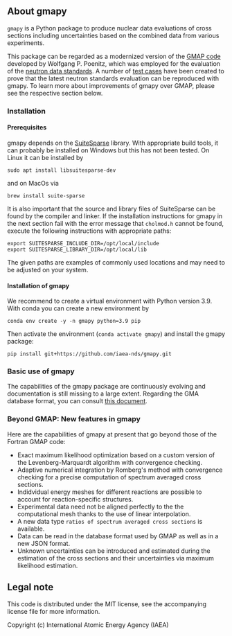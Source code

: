 ## About gmapy

`gmapy` is a Python package to produce nuclear data
evaluations of cross sections including uncertainties
based on the combined data from various experiments.

This package can be regarded as a modernized version
of the [GMAP code] developed by Wolfgang P. Poenitz,
which was employed for the evaluation of the
[neutron data standards][std2017-paper].
A number of [test cases][legacy-tests]
have been created to prove that the latest neutron
standards evaluation can be reproduced with gmapy.
To learn more about improvements of gmapy over GMAP,
please see the respective section below.

[GMAP code]: https://github.com/iaea-nds/GMAP-Fortran
[legacy-tests]: https://github.com/iaea-nds/gmapy/legacy-tests
[std2017-paper]: https://www.sciencedirect.com/science/article/pii/S0090375218300218

### Installation

#### Prerequisites

gmapy depends on the [SuiteSparse] library.
With appropriate build tools, it can probably be installed
on Windows but this has not been tested.
On Linux it can be installed by
```
sudo apt install libsuitesparse-dev
```
and on MacOs via
```
brew install suite-sparse
```

It is also important that the source and library files
of SuiteSparse can be found by the compiler and linker.
If the installation instructions for gmapy in the next
section fail with the error message that `cholmod.h`
cannot be found, execute the following instructions
with appropriate paths:
```
export SUITESPARSE_INCLUDE_DIR=/opt/local/include
export SUITESPARSE_LIBRARY_DIR=/opt/local/lib
```
The given paths are examples of commonly used locations
and may need to be adjusted on your system.

[SuiteSparse]: https://github.com/DrTimothyAldenDavis/SuiteSparse

#### Installation of gmapy

We recommend to create a virtual environment with
Python version 3.9. With conda you can create a new
environment by
```
conda env create -y -n gmapy python=3.9 pip
```
Then activate the environment (`conda activate gmapy`)
and install the gmapy package:
```
pip install git+https://github.com/iaea-nds/gmapy.git
```

### Basic use of gmapy

The capabilities of the gmapy package are continuously evolving
and documentation is still missing to a large extent.
Regarding the GMA database format, you can consult
[this document][gma-format-cheatsheet].

[gma-format-cheatsheet]: https://github.com/IAEA-NDS/gmapy/blob/master/DOCUMENTATION.md


### Beyond GMAP: New features in gmapy

Here are the capabilities of gmapy at present that
go beyond those of the Fortran GMAP code:

- Exact maximum likelihood optimization based on
  a custom version of the Levenberg-Marquardt algorithm
  with convergence checking.
- Adaptive numerical integration by Romberg's method
  with convergence checking for a precise computation
  of spectrum averaged cross sections.
- Indidvidual energy meshes for different reactions
  are possible to account for reaction-specific structures.
- Experimental data need not be aligned perfectly
  to the the computational mesh thanks to the use of
  linear interpolation.
- A new data type `ratios of spectrum averaged cross sections`
  is available.
- Data can be read in the database format used by GMAP
  as well as in a new JSON format.
- Unknown uncertainties can be introduced and estimated
  during the estimation of the cross sections and their
  uncertainties via maximum likelihood estimation.


## Legal note

This code is distributed under the MIT license, see the
accompanying license file for more information.

Copyright (c) International Atomic Energy Agency (IAEA)
